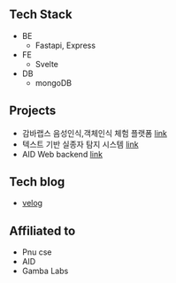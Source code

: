 ## Tech Stack
- BE
  - Fastapi, Express
- FE
  - Svelte
- DB
  - mongoDB
  
## Projects
- 감바랩스 음성인식,객체인식 체험 플랫폼 [link](https://github.com/jmk445/gamba-trainer.git)
- 텍스트 기반 실종자 탐지 시스템 [link](https://github.com/jmk445/missing-person-detector-backend.git)
- AID Web backend [link](https://github.com/jmk445/AID_WEB.git)

## Tech blog
- [velog](https://velog.io/@jmk445)

## Affiliated to
- Pnu cse
- AID 
- Gamba Labs



  

  
<!--
**jmk445/jmk445** is a ✨ _special_ ✨ repository because its `README.md` (this file) appears on your GitHub profile.

Here are some ideas to get you started:

- 🔭 I’m currently working on ...

- 👯 I’m looking to collaborate on ...
- 🤔 I’m looking for help with ...
- 💬 Ask me about ...
- 📫 How to reach me: ...
- 😄 Pronouns: ...
- ⚡ Fun fact: ...
-->
